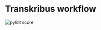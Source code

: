 Transkribus workflow
====================
![pylint score](https://mperlet.github.io/pybadge/badges/9.24.svg)
